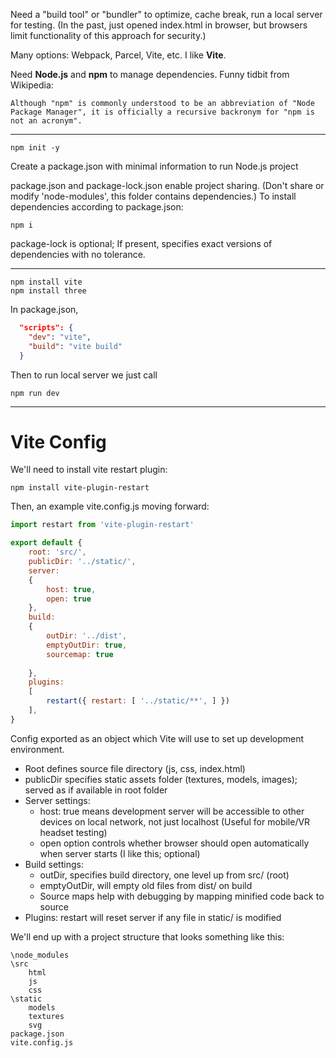 Need a "build tool" or "bundler" to optimize, cache break, run a local server for testing. (In the past, just opened index.html in browser, but browsers limit functionality of this approach for security.)

Many options: Webpack, Parcel, Vite, etc. I like **Vite**.

Need **Node.js** and **npm** to manage dependencies. Funny tidbit from Wikipedia:
```
Although "npm" is commonly understood to be an abbreviation of "Node Package Manager", it is officially a recursive backronym for "npm is not an acronym".
```
---
```
npm init -y
```
Create a package.json with minimal information to run Node.js project

package.json and package-lock.json enable project sharing. (Don't share or modify 'node-modules', this folder contains dependencies.) To install dependencies according to package.json:
```
npm i
```
package-lock is optional; If present, specifies exact versions of dependencies with no tolerance.

---
```
npm install vite
npm install three
```
In package.json,
```json
  "scripts": {
    "dev": "vite",
    "build": "vite build"
  }
```
Then to run local server we just call
```
npm run dev
```
---
# Vite Config

We'll need to install vite restart plugin:
```
npm install vite-plugin-restart
```
Then, an example vite.config.js moving forward:
```javascript
import restart from 'vite-plugin-restart'  

export default {
	root: 'src/',
	publicDir: '../static/',
	server:
	{
		host: true,	
		open: true
	},
	build:
	{
		outDir: '../dist',	
		emptyOutDir: true,
		sourcemap: true
	
	},
	plugins:
	[
		restart({ restart: [ '../static/**', ] }) 
	],
}
```
Config exported as an object which Vite will use to set up development environment.
- Root defines source file directory (js, css, index.html)
- publicDir specifies static assets folder (textures, models, images); served as if available in root folder
- Server settings:
	- host: true means development server will be accessible to other devices on local network, not just localhost (Useful for mobile/VR headset testing)
	- open option controls whether browser should open automatically when server starts (I like this; optional)
- Build settings:
	- outDir, specifies build directory, one level up from src/ (root)
	- emptyOutDir, will empty old files from dist/ on build
	- Source maps help with debugging by mapping minified code back to source
- Plugins: restart will reset server if any file in static/ is modified

We'll end up with a project structure that looks something like this:
```
\node_modules
\src
	html
	js
	css
\static
	models
	textures
	svg
package.json
vite.config.js
```
